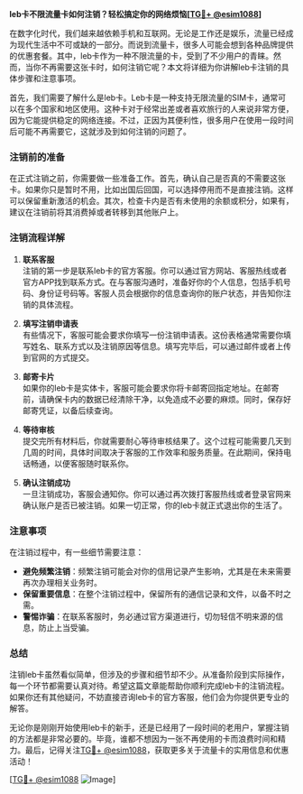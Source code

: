 **leb卡不限流量卡如何注销？轻松搞定你的网络烦恼[[TG💪+ @esim1088](https://t.me/s/esim1088)]**

在数字化时代，我们越来越依赖手机和互联网。无论是工作还是娱乐，流量已经成为现代生活中不可或缺的一部分。而说到流量卡，很多人可能会想到各种品牌提供的优惠套餐。其中，leb卡作为一种不限流量的卡，受到了不少用户的青睐。然而，当你不再需要这张卡时，如何注销它呢？本文将详细为你讲解leb卡注销的具体步骤和注意事项。

首先，我们需要了解什么是leb卡。Leb卡是一种支持无限流量的SIM卡，通常可以在多个国家和地区使用。这种卡对于经常出差或者喜欢旅行的人来说非常方便，因为它能提供稳定的网络连接。不过，正因为其便利性，很多用户在使用一段时间后可能不再需要它，这就涉及到如何注销的问题了。

### 注销前的准备

在正式注销之前，你需要做一些准备工作。首先，确认自己是否真的不需要这张卡。如果你只是暂时不用，比如出国后回国，可以选择停用而不是直接注销。这样可以保留重新激活的机会。其次，检查卡内是否有未使用的余额或积分，如果有，建议在注销前将其消费掉或者转移到其他账户上。

### 注销流程详解

1. **联系客服**  
   注销的第一步是联系leb卡的官方客服。你可以通过官方网站、客服热线或者官方APP找到联系方式。在与客服沟通时，准备好你的个人信息，包括手机号码、身份证号码等。客服人员会根据你的信息查询你的账户状态，并告知你注销的具体流程。

2. **填写注销申请表**  
   有些情况下，客服可能会要求你填写一份注销申请表。这份表格通常需要你填写姓名、联系方式以及注销原因等信息。填写完毕后，可以通过邮件或者上传到官网的方式提交。

3. **邮寄卡片**  
   如果你的leb卡是实体卡，客服可能会要求你将卡邮寄回指定地址。在邮寄前，请确保卡内的数据已经清除干净，以免造成不必要的麻烦。同时，保存好邮寄凭证，以备后续查询。

4. **等待审核**  
   提交完所有材料后，你就需要耐心等待审核结果了。这个过程可能需要几天到几周的时间，具体时间取决于客服的工作效率和服务质量。在此期间，保持电话畅通，以便客服随时联系你。

5. **确认注销成功**  
   一旦注销成功，客服会通知你。你可以通过再次拨打客服热线或者登录官网来确认账户是否已被注销。如果一切正常，你的leb卡就正式退出你的生活了。

### 注意事项

在注销过程中，有一些细节需要注意：

- **避免频繁注销**：频繁注销可能会对你的信用记录产生影响，尤其是在未来需要再次办理相关业务时。
- **保留重要信息**：在整个注销过程中，保留所有的通信记录和文件，以备不时之需。
- **警惕诈骗**：在联系客服时，务必通过官方渠道进行，切勿轻信不明来源的信息，防止上当受骗。

### 总结

注销leb卡虽然看似简单，但涉及的步骤和细节却不少。从准备阶段到实际操作，每一个环节都需要认真对待。希望这篇文章能帮助你顺利完成leb卡的注销流程。如果你还有其他疑问，不妨直接咨询leb卡的官方客服，他们会为你提供更专业的解答。

无论你是刚刚开始使用leb卡的新手，还是已经用了一段时间的老用户，掌握注销的方法都是非常必要的。毕竟，谁都不想因为一张不再使用的卡而浪费时间和精力。最后，记得关注[TG💪+ @esim1088](https://t.me/s/esim1088)，获取更多关于流量卡的实用信息和优惠活动！

[[TG💪+ @esim1088](https://t.me/s/esim1088) ![Image](https://i.postimg.cc/4NQfJmqS/Snipaste-2025-05-13-00-14-12.png)]
